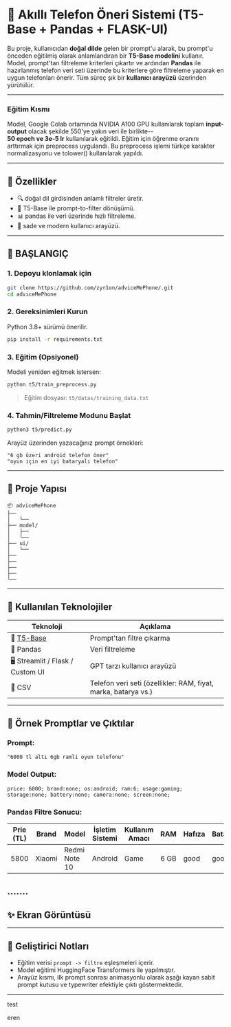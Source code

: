 # 📱 Akıllı Telefon Öneri Sistemi (T5-Base + Pandas + FLASK-UI)

Bu proje, kullanıcıdan **doğal dilde** gelen bir prompt'u alarak, bu prompt'u önceden eğitilmiş olarak anlamlandıran bir **T5-Base modelini** kullanır. Model, prompt'tan filtreleme kriterleri çıkartır ve ardından **Pandas** ile hazırlanmış telefon veri seti üzerinde bu kriterlere göre filtreleme yaparak en uygun telefonları önerir. Tüm süreç şık bir **kullanıcı arayüzü** üzerinden yürütülür.

---

### Eğitim Kısmı

Model, Google Colab ortamında NVIDIA A100 GPU kullanılarak toplam **input-output** olacak şekilde 550'ye yakın veri ile birlikte--<br> **50 epoch ve 3e-5 lr** kullanılarak eğitildi.
Eğitim için öğrenme oranını arttırmak için preprocess uygulandı. Bu preprocess işlemi türkçe karakter normalizasyonu ve tolower() kullanılarak yapıldı.

---

## 🧠 Özellikler

- 🔍 doğal dil girdisinden anlamlı filtreler üretir.  
- 🧪 T5-Base ile prompt-to-filter dönüşümü.  
- 📊 pandas ile veri üzerinde hızlı filtreleme.  
- 🎨 sade ve modern kullanıcı arayüzü.  
---

## 🚀 BAŞLANGIÇ

### 1. Depoyu klonlamak için

```bash
git clone https://github.com/zyr1on/adviceMePhone/.git
cd adviceMePhone
```

### 2. Gereksinimleri Kurun

Python 3.8+ sürümü önerilir.
```bash
pip install -r requirements.txt
```

### 3. Eğitim (Opsiyonel)

Modeli yeniden eğitmek istersen:

```bash
python t5/train_preprocess.py
```

> Eğitim dosyası: `t5/datas/training_data.txt`

### 4. Tahmin/Filtreleme Modunu Başlat

```bash
python3 t5/predict.py
```

Arayüz üzerinden yazacağınız prompt örnekleri:

```
"6 gb üzeri android telefon öner"
"oyun için en iyi bataryalı telefon"
```

---

## 📁 Proje Yapısı

```
📦 adviceMePhone
├── 
│   └── 
├── model/
│   ├── 
│   └── 
├── ui/
│   └── 
├── 
├── 
├── 
├── 
└── 
```

---

## 🔧 Kullanılan Teknolojiler

| Teknoloji | Açıklama |
|----------|----------|
| 🧠 [T5-Base](https://huggingface.co/t5-base) | Prompt'tan filtre çıkarma |
| 🐼 Pandas | Veri filtreleme |
| 🖥️ Streamlit / Flask / Custom UI | GPT tarzı kullanıcı arayüzü |
| 💾 CSV | Telefon veri seti (özellikler: RAM, fiyat, marka, batarya vs.) |

---

## 💬 Örnek Promptlar ve Çıktılar

### Prompt:
```
"6000 tl altı 6gb ramli oyun telefonu"
```

### Model Output:
```
price: 6000; brand:none; os:android; ram:6; usage:gaming; storage:none; battery:none; camera:none; screen:none;
```

### Pandas Filtre Sonucu:
| Prie (TL) | Brand  | Model          | İşletim Sistemi | Kullanım Amacı | RAM   | Hafıza | Batarya   | Kamera | Ekran |
|------------|--------|----------------|------------------|----------------|-------|--------|-----------|--------|--------|
| 5800       | Xiaomi | Redmi Note 10  | Android          | Game         | 6 GB  | good | good  | medium  | medium |

.......
---

## ✨ Ekran Görüntüsü


---

## 🧩 Geliştirici Notları

- Eğitim verisi `prompt -> filtre` eşleşmeleri içerir.
- Model eğitimi HuggingFace Transformers ile yapılmıştır.
- Arayüz kısmı, ilk prompt sonrası animasyonlu olarak aşağı kayan sabit prompt kutusu ve typewriter efektiyle çıktı göstermektedir.

---


test

eren
